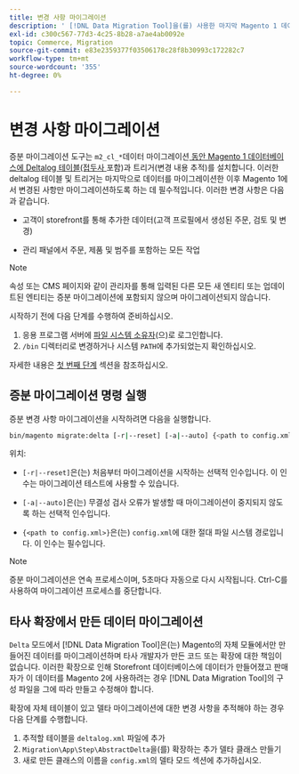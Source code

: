 ```yaml
---
title: 변경 사항 마이그레이션
description: ' [!DNL Data Migration Tool]을(를) 사용한 마지막 Magento 1 데이터 마이그레이션 이후 변경된 데이터만 마이그레이션하는 방법에 대해 알아봅니다.'
exl-id: c300c567-77d3-4c25-8b28-a7ae4ab0092e
topic: Commerce, Migration
source-git-commit: e83e2359377f03506178c28f8b30993c172282c7
workflow-type: tm+mt
source-wordcount: '355'
ht-degree: 0%

---
```


# 변경 사항 마이그레이션

증분 마이그레이션 도구는 `m2_cl_*`데이터 마이그레이션[ 동안 Magento 1 데이터베이스에 Deltalog 테이블(접두사 ](data.md) 포함)과 트리거(변경 내용 추적)를 설치합니다. 이러한 deltalog 테이블 및 트리거는 마지막으로 데이터를 마이그레이션한 이후 Magento 1에서 변경된 사항만 마이그레이션하도록 하는 데 필수적입니다. 이러한 변경 사항은 다음과 같습니다.

* 고객이 storefront를 통해 추가한 데이터(고객 프로필에서 생성된 주문, 검토 및 변경)

* 관리 패널에서 주문, 제품 및 범주를 포함하는 모든 작업

>[!NOTE]
>
>속성 또는 CMS 페이지와 같이 관리자를 통해 입력된 다른 모든 새 엔티티 또는 업데이트된 엔티티는 증분 마이그레이션에 포함되지 않으며 마이그레이션되지 않습니다.


시작하기 전에 다음 단계를 수행하여 준비하십시오.

1. 응용 프로그램 서버에 [파일 시스템 소유자](../../../installation/prerequisites/file-system/overview.md)(으)로 로그인합니다.
1. `/bin` 디렉터리로 변경하거나 시스템 `PATH`에 추가되었는지 확인하십시오.

자세한 내용은 [첫 번째 단계](overview.md#first-steps) 섹션을 참조하십시오.

## 증분 마이그레이션 명령 실행

증분 변경 사항 마이그레이션을 시작하려면 다음을 실행합니다.

```bash
bin/magento migrate:delta [-r|--reset] [-a|--auto] {<path to config.xml>}
```

위치:

* `[-r|--reset]`은(는) 처음부터 마이그레이션을 시작하는 선택적 인수입니다. 이 인수는 마이그레이션 테스트에 사용할 수 있습니다.

* `[-a|--auto]`은(는) 무결성 검사 오류가 발생할 때 마이그레이션이 중지되지 않도록 하는 선택적 인수입니다.

* `{<path to config.xml>}`은(는) `config.xml`에 대한 절대 파일 시스템 경로입니다. 이 인수는 필수입니다.

>[!NOTE]
>
>증분 마이그레이션은 연속 프로세스이며, 5초마다 자동으로 다시 시작됩니다. Ctrl-C를 사용하여 마이그레이션 프로세스를 중단합니다.


## 타사 확장에서 만든 데이터 마이그레이션

`Delta` 모드에서 [!DNL Data Migration Tool]은(는) Magento의 자체 모듈에서만 만들어진 데이터를 마이그레이션하며 타사 개발자가 만든 코드 또는 확장에 대한 책임이 없습니다. 이러한 확장으로 인해 Storefront 데이터베이스에 데이터가 만들어졌고 판매자가 이 데이터를 Magento 2에 사용하려는 경우 [!DNL Data Migration Tool]의 구성 파일을 그에 따라 만들고 수정해야 합니다.

확장에 자체 테이블이 있고 델타 마이그레이션에 대한 변경 사항을 추적해야 하는 경우 다음 단계를 수행합니다.

1. 추적할 테이블을 `deltalog.xml` 파일에 추가
1. `Migration\App\Step\AbstractDelta`을(를) 확장하는 추가 델타 클래스 만들기
1. 새로 만든 클래스의 이름을 `config.xml`의 델타 모드 섹션에 추가하십시오.
